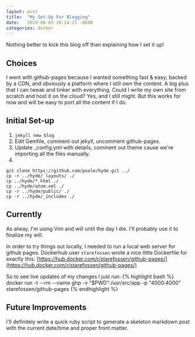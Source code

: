 ```yaml
---
layout: post
title:  "My Set-Up For Blogging"
date:   2019-06-03 20:24:21 -0600
categories: docker
---
```

Nothing better to kick this blog off than explaining how I set it up!

## Choices
I went with github-pages because I wanted something fast & easy, backed by a CDN, and obviously a platform where I still own the content. A big plus that I can tweak and tinker with everything. Could I write my own site from scratch and host it on the cloud? Yes, and I still might. But this works for now and will be easy to port all the content if I do.

## Initial Set-up
1. ```jekyll new blog```
2. Edit Gemfile, comment out jekyll, uncomment github-pages.
3. Update _config.yml with details, comment out theme cause we're importing all the files manually.
4. 
```
git clone https://github.com/poole/hyde.git ../
cp -r ../hyde/_layouts/ ./
cp ../hyde/*.html ./
cp ../hyde/atom.xml ./
cp -r ../hyde/public/ ./
cp -r ../hyde/_includes ./
```

## Currently
As alway, I'm using Vim and will until the day I die. I'll probably use it to finalize my will.

In order to try things out locally, I needed to run a local web server for github pages. Dockerhub user ```starefossen``` wrote a nice little Dockerfile for exactly this: [https://hub.docker.com/r/starefossen/github-pages/](https://hub.docker.com/r/starefossen/github-pages/)

So to see live updates of my changes I just run:
{% highlight bash %}
docker run -t --rm --name ghp -v "$PWD":/usr/src/app -p "4000:4000" starefossen/github-pages
{% endhighlight %}

## Future Improvements
I'll definitely write a quick ruby script to generate a skeleton markdown post with the current date/time and proper front matter.
